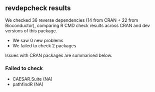 ## revdepcheck results

We checked 36 reverse dependencies (14 from CRAN + 22 from Bioconductor), comparing R CMD check results across CRAN and dev versions of this package.

 * We saw 0 new problems
 * We failed to check 2 packages

Issues with CRAN packages are summarised below.

### Failed to check

* CAESAR.Suite (NA)
* pathfindR    (NA)
